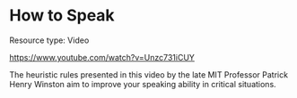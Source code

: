 # How to Speak

Resource type: Video

https://www.youtube.com/watch?v=Unzc731iCUY

The heuristic rules presented in this video by the late MIT Professor Patrick Henry Winston aim to improve your speaking ability in critical situations.
